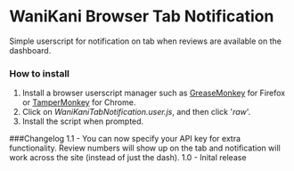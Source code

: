 WaniKani Browser Tab Notification
===
Simple userscript for notification on tab when reviews are available on the dashboard.
### How to install
1. Install a browser userscript manager such as [GreaseMonkey](https://addons.mozilla.org/en-US/firefox/addon/greasemonkey/) for Firefox or [TamperMonkey](https://chrome.google.com/webstore/detail/tampermonkey/dhdgffkkebhmkfjojejmpbldmpobfkfo) for Chrome.
2. Click on *WaniKaniTabNotification.user.js*, and then click '*raw*'.
3. Install the script when prompted.

###Changelog
1.1 - You can now specify your API key for extra functionality. Review numbers will show up on the tab and notification will work across the site (instead of just the dash).
1.0 - Inital release
